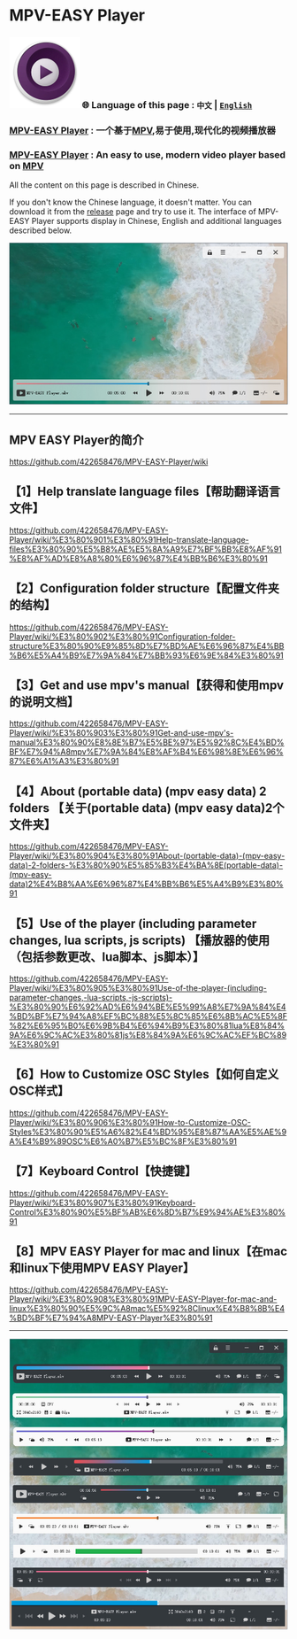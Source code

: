 # MPV-EASY Player

### ![](./img/mpv-logo-128.png)  🌐 Language of this page  : `中文` | [`English`](https://github-com.translate.goog/422658476/MPV-EASY-Player?_x_tr_sl=zh-CN&_x_tr_tl=en&_x_tr_hl=zh-CN&_x_tr_pto=wapp)

### [MPV-EASY Player](https://www.rjno1.com/mpv-easy-player/) : 一个基于[MPV](https://github.com/mpv-player/mpv/),易于使用,现代化的视频播放器

### [MPV-EASY Player](https://www.rjno1.com/mpv-easy-player/)  : An easy to use, modern video player based on [MPV](https://github.com/mpv-player/mpv/)

All the content on this page is described in Chinese. 

If you don't know the Chinese language, it doesn't matter. You can download it from the [release](https://github.com/422658476/MPV-EASY-Player/releases) page and try to use it. The interface of MPV-EASY Player supports display in Chinese, English and additional languages described below.

![](./img/mpv-easy-player-gui-mode-github.jpg)

---

## MPV EASY Player的简介

https://github.com/422658476/MPV-EASY-Player/wiki

## 【1】Help translate language files【帮助翻译语言文件】

https://github.com/422658476/MPV-EASY-Player/wiki/%E3%80%901%E3%80%91Help-translate-language-files%E3%80%90%E5%B8%AE%E5%8A%A9%E7%BF%BB%E8%AF%91%E8%AF%AD%E8%A8%80%E6%96%87%E4%BB%B6%E3%80%91

## 【2】Configuration folder structure【配置文件夹的结构】

https://github.com/422658476/MPV-EASY-Player/wiki/%E3%80%902%E3%80%91Configuration-folder-structure%E3%80%90%E9%85%8D%E7%BD%AE%E6%96%87%E4%BB%B6%E5%A4%B9%E7%9A%84%E7%BB%93%E6%9E%84%E3%80%91

## 【3】Get and use mpv's manual【获得和使用mpv的说明文档】

https://github.com/422658476/MPV-EASY-Player/wiki/%E3%80%903%E3%80%91Get-and-use-mpv's-manual%E3%80%90%E8%8E%B7%E5%BE%97%E5%92%8C%E4%BD%BF%E7%94%A8mpv%E7%9A%84%E8%AF%B4%E6%98%8E%E6%96%87%E6%A1%A3%E3%80%91

## 【4】About (portable data) (mpv easy data) 2 folders 【关于(portable data) (mpv easy data)2个文件夹】

https://github.com/422658476/MPV-EASY-Player/wiki/%E3%80%904%E3%80%91About-(portable-data)-(mpv-easy-data)-2-folders-%E3%80%90%E5%85%B3%E4%BA%8E(portable-data)-(mpv-easy-data)2%E4%B8%AA%E6%96%87%E4%BB%B6%E5%A4%B9%E3%80%91

## 【5】Use of the player (including parameter changes, lua scripts, js scripts) 【播放器的使用（包括参数更改、lua脚本、js脚本）】

https://github.com/422658476/MPV-EASY-Player/wiki/%E3%80%905%E3%80%91Use-of-the-player-(including-parameter-changes,-lua-scripts,-js-scripts)-%E3%80%90%E6%92%AD%E6%94%BE%E5%99%A8%E7%9A%84%E4%BD%BF%E7%94%A8%EF%BC%88%E5%8C%85%E6%8B%AC%E5%8F%82%E6%95%B0%E6%9B%B4%E6%94%B9%E3%80%81lua%E8%84%9A%E6%9C%AC%E3%80%81js%E8%84%9A%E6%9C%AC%EF%BC%89%E3%80%91

## 【6】How to Customize OSC Styles【如何自定义OSC样式】

https://github.com/422658476/MPV-EASY-Player/wiki/%E3%80%906%E3%80%91How-to-Customize-OSC-Styles%E3%80%90%E5%A6%82%E4%BD%95%E8%87%AA%E5%AE%9A%E4%B9%89OSC%E6%A0%B7%E5%BC%8F%E3%80%91

## 【7】Keyboard Control【快捷键】

https://github.com/422658476/MPV-EASY-Player/wiki/%E3%80%907%E3%80%91Keyboard-Control%E3%80%90%E5%BF%AB%E6%8D%B7%E9%94%AE%E3%80%91

## 【8】MPV EASY Player for mac and linux【在mac和linux下使用MPV EASY Player】

https://github.com/422658476/MPV-EASY-Player/wiki/%E3%80%908%E3%80%91MPV-EASY-Player-for-mac-and-linux%E3%80%90%E5%9C%A8mac%E5%92%8Clinux%E4%B8%8B%E4%BD%BF%E7%94%A8MPV-EASY-Player%E3%80%91

---

![](https://github.com/422658476/MPV-EASY-Player/raw/master/img/mpv-easy-player-6-github.jpg)

